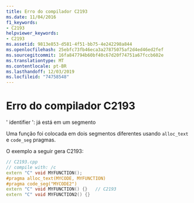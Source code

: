 ```yaml
---
title: Erro do compilador C2193
ms.date: 11/04/2016
f1_keywords:
- C2193
helpviewer_keywords:
- C2193
ms.assetid: 9813e853-d581-4f51-bb75-4e242298a844
ms.openlocfilehash: 25ebfc73fb46eca3a27875075af2d4ed46ed2fef
ms.sourcegitcommit: 16fa847794b60bf40c67d20f74751a67fccb602e
ms.translationtype: MT
ms.contentlocale: pt-BR
ms.lasthandoff: 12/03/2019
ms.locfileid: "74758548"
---
```

# <a name="compiler-error-c2193"></a>Erro do compilador C2193

' identifier ': já está em um segmento

Uma função foi colocada em dois segmentos diferentes usando `alloc_text` e `code_seg` pragmas.

O exemplo a seguir gera C2193:

```cpp
// C2193.cpp
// compile with: /c
extern "C" void MYFUNCTION();
#pragma alloc_text(MYCODE, MYFUNCTION)
#pragma code_seg("MYCODE2")
extern "C" void MYFUNCTION() {}   // C2193
extern "C" void MYFUNCTION2() {}
```
